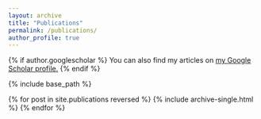 ```yaml
---
layout: archive
title: "Publications"
permalink: /publications/
author_profile: true
---
```


</hr style="height:0.3px;border:none;color:gray;background-color:gray;" />

{% if author.googlescholar %}
  You can also find my articles on <u><a href="{{author.googlescholar}}">my Google Scholar profile</a>.</u>
{% endif %}

{% include base_path %}

{% for post in site.publications reversed %}
  {% include archive-single.html %}
{% endfor %}
